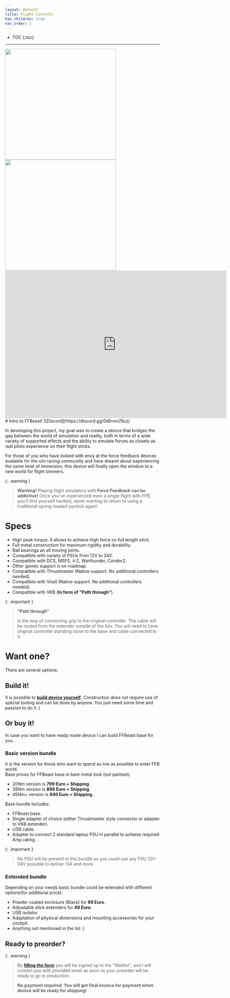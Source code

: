 ```yaml
---
layout: default
title: Flight Controls
has_children: true
nav_order: 1
---
```


- TOC
{:toc}

---
<img src="../../assets/images/vkb_on_extender.jpg" width="360">
<img src="../../assets/images/thrustmaster_on_extender.jpg" width="360">

<iframe width="720" height="480" src="https://www.youtube.com/embed/xtge1SGVlzA?si=RDobarisOLbw1zWy" title="YouTube video player" frameborder="0" allow="accelerometer; autoplay; clipboard-write; encrypted-media; gyroscope; picture-in-picture; web-share" referrerpolicy="strict-origin-when-cross-origin" allowfullscreen></iframe>
# Intro to FFBeast! ([Discord](https://discord.gg/Gt6rnvrZKu))

In developing this project, my goal was to create a device that bridges the gap between the world of simulation and reality,
both in terms of a wide variety of supported effects and the ability to emulate forces as closely as real pilots
experience on their flight sticks.

For those of you who have looked with envy at the force feedback devices available for the sim racing community and
have dreamt about experiencing the same level of immersion, this device will finally open the window to a new world
for flight simmers.

{: .warning }
>**Warning!** Playing flight simulators with **Force Feedback can be addictive!** Once you've experienced even a single
>flight with FFB, you'll find yourself hooked, never wanting to return to using a traditional spring-loaded joystick again!

# Specs

 - High peak torque. It allows to achieve high force on full length stick.
 - Full metal construction for maximum rigidity and durability.
 - Ball bearings an all moving joints.
 - Compatible with variety of PSUs from 12V to 24V.
 - Compatible with DCS, MSFS, il-2, Warthunder, Condor2.
 - Other games support is on roadmap.
 - Compatible with Thrustmaster (Native support. No additional controllers needed).
 - Compatible with Virpil (Native support. No additional controllers needed).
 - Compatible with VKB (**In form of "Path through"**).

{: .important }
> **"Path through"**
> 
> Is the way of connecting grip to the original controller. 
> The cable will be routed from the extender outside of the box. 
> You will need to have original controller standing close to the base and cable connected to it. 

# Want one?

There are several options:

## Build it! 
It is possible to [**build device yourself**](joystick_DIY.html). 
Construction does not require use of special tooling and can be done by anyone. 
You just need some time and passion to do it :)

## Or buy it!
In case you want to have ready made device I can build FFBeast base for you.   

### Basic version bundle
It is the version for those who want to spend as low as possible to enter FFB world.  
Base prices for FFBeast base in bare metal look (not painted):
   - 20Nm version is **799 Euro + Shipping**.
   - 35Nm version is **899 Euro + Shipping**.
   - 45Nm+ version is **949 Euro + Shipping**.. 

Base bundle includes:
 - FFBeast base.
 - Single adapter of choice (either Thrustmaster style connector or adapter to VKB extender).
 - USB cable.
 - Adapter to connect 2 standard laptop PSU in parallel to achieve required Amp rating. . 

{: .important }
>No PSU will be present in this bundle so you could use any PSU 12V-24V possible to deliver 13A and more.   

### Extended bundle
Depending on your needs basic bundle could be extended with different options(for additional price):
- Powder coated enclosure (Black) for **99 Euro**.
- Adjustable stick extenders for **49 Euro**.
- USB isolator.
- Adaptation of physical dimensions and mounting accessories for your cockpit.
- Anything not mentioned in the list :)

## Ready to preorder?

{: .warning }
>By [**filling the form**](https://forms.gle/nyH7mn7TG4byqH4g7) you will be signed up to the "Waitlist", and I will contact you with provided email as soon as your preorder will be ready to go to production.
> 
> **No payment required. You will get final invoice for payment when device will be ready for shipping!**




